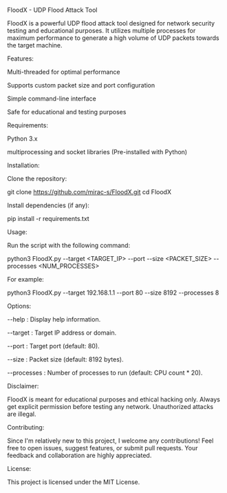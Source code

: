 FloodX - UDP Flood Attack Tool

FloodX is a powerful UDP flood attack tool designed for network security testing and educational purposes. It utilizes multiple processes for maximum performance to generate a high volume of UDP packets towards the target machine.

Features:

Multi-threaded for optimal performance

Supports custom packet size and port configuration

Simple command-line interface

Safe for educational and testing purposes


Requirements:

Python 3.x

multiprocessing and socket libraries (Pre-installed with Python)


Installation:

Clone the repository:

git clone https://github.com/mirac-s/FloodX.git
cd FloodX

Install dependencies (if any):

pip install -r requirements.txt

Usage:

Run the script with the following command:

python3 FloodX.py --target <TARGET_IP> --port <PORT> --size <PACKET_SIZE> --processes <NUM_PROCESSES>

For example:

python3 FloodX.py --target 192.168.1.1 --port 80 --size 8192 --processes 8

Options:

--help : Display help information.

--target : Target IP address or domain.

--port : Target port (default: 80).

--size : Packet size (default: 8192 bytes).

--processes : Number of processes to run (default: CPU count * 20).


Disclaimer:

FloodX is meant for educational purposes and ethical hacking only. Always get explicit permission before testing any network. Unauthorized attacks are illegal.

Contributing:

Since I'm relatively new to this project, I welcome any contributions! Feel free to open issues, suggest features, or submit pull requests. Your feedback and collaboration are highly appreciated.

License:

This project is licensed under the MIT License.
